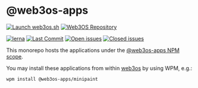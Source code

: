 # @web3os-apps

[![Launch web3os.sh](https://img.shields.io/badge/launch-web3os-blue?style=for-the-badge)](https://web3os.sh)
[![Web3OS Repository](https://img.shields.io/badge/Main%20Repository-web3os%2Fkernel-blue.svg?logo=github&style=for-the-badge)](https://github.com/web3os-org/kernel)

[![lerna](https://img.shields.io/badge/maintained%20with-lerna-blue.svg)](https://lerna.js.org/)
[![Last Commit](https://img.shields.io/github/last-commit/web3os-org/web3os-apps.svg?color=blue)](https://github.com/web3os-org/web3os-apps/commit/master)
[![Open issues](https://img.shields.io/github/issues/web3os-org/web3os-apps.svg?color=blue)](https://github.com/web3os-org/web3os-apps/issues)
[![Closed issues](https://img.shields.io/github/issues-closed/web3os-org/web3os-apps.svg?color=blue)](https://github.com/web3os-org/web3os-apps/issues?q=is%3Aissue+is%3Aclosed)

This monorepo hosts the applications under the [@web3os-apps NPM scope](https://www.npmjs.com/org/web3os-apps).

You may install these applications from within [web3os](https://web3os.sh) by using WPM, e.g.:

`wpm install @web3os-apps/minipaint`
